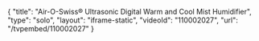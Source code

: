 {
    "title": "Air-O-Swiss&reg; Ultrasonic Digital Warm and Cool Mist Humidifier",
    "type": "solo",
    "layout": "iframe-static",
    "videoId": "110002027",
    "url": "\/tvpembed\/110002027"
}